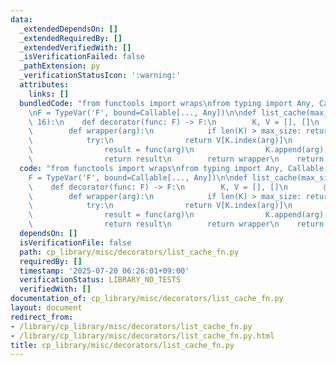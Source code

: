 ```yaml
---
data:
  _extendedDependsOn: []
  _extendedRequiredBy: []
  _extendedVerifiedWith: []
  _isVerificationFailed: false
  _pathExtension: py
  _verificationStatusIcon: ':warning:'
  attributes:
    links: []
  bundledCode: "from functools import wraps\nfrom typing import Any, Callable, TypeVar\n\
    \nF = TypeVar('F', bound=Callable[..., Any])\n\ndef list_cache(max_size: int =\
    \ 16):\n    def decorator(func: F) -> F:\n        K, V = [], []\n        @wraps(func)\n\
    \        def wrapper(arg):\n            if len(K) > max_size: return func(arg)\n\
    \            try:\n                return V[K.index(arg)]\n            except:\n\
    \                result = func(arg)\n                K.append(arg); V.append(result)\n\
    \                return result\n        return wrapper\n    return decorator\n"
  code: "from functools import wraps\nfrom typing import Any, Callable, TypeVar\n\n\
    F = TypeVar('F', bound=Callable[..., Any])\n\ndef list_cache(max_size: int = 16):\n\
    \    def decorator(func: F) -> F:\n        K, V = [], []\n        @wraps(func)\n\
    \        def wrapper(arg):\n            if len(K) > max_size: return func(arg)\n\
    \            try:\n                return V[K.index(arg)]\n            except:\n\
    \                result = func(arg)\n                K.append(arg); V.append(result)\n\
    \                return result\n        return wrapper\n    return decorator"
  dependsOn: []
  isVerificationFile: false
  path: cp_library/misc/decorators/list_cache_fn.py
  requiredBy: []
  timestamp: '2025-07-20 06:26:01+09:00'
  verificationStatus: LIBRARY_NO_TESTS
  verifiedWith: []
documentation_of: cp_library/misc/decorators/list_cache_fn.py
layout: document
redirect_from:
- /library/cp_library/misc/decorators/list_cache_fn.py
- /library/cp_library/misc/decorators/list_cache_fn.py.html
title: cp_library/misc/decorators/list_cache_fn.py
---
```


